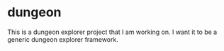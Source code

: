 # dungeon

This is a dungeon explorer project that I am working on. I want it to be a generic dungeon explorer framework.

